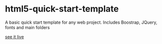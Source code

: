 # html5-quick-start-template
A basic quick start template for any web project. Includes Boostrap, JQuery, fonts and main folders

[see it live](https://agustinmachiavello.github.io/emoji-texter/)